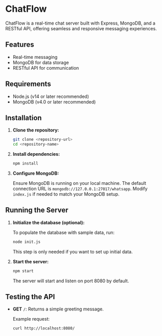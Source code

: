 # ChatFlow

ChatFlow is a real-time chat server built with Express, MongoDB, and a RESTful API, offering seamless and responsive messaging experiences.

## Features

- Real-time messaging
- MongoDB for data storage
- RESTful API for communication

## Requirements

- Node.js (v14 or later recommended)
- MongoDB (v4.0 or later recommended)

## Installation

1. **Clone the repository:**

    ```bash
    git clone <repository-url>
    cd <repository-name>
    ```

2. **Install dependencies:**

    ```bash
    npm install
    ```

3. **Configure MongoDB:**

   Ensure MongoDB is running on your local machine. The default connection URL is `mongodb://127.0.0.1:27017/whatsapp`. Modify `index.js` if needed to match your MongoDB setup.

## Running the Server

1. **Initialize the database (optional):**

    To populate the database with sample data, run:

    ```bash
    node init.js
    ```

    This step is only needed if you want to set up initial data.

2. **Start the server:**

    ```bash
    npm start
    ```

    The server will start and listen on port 8080 by default.

## Testing the API

- **GET** `/`: Returns a simple greeting message.
  
  Example request:

  ```bash
  curl http://localhost:8080/

